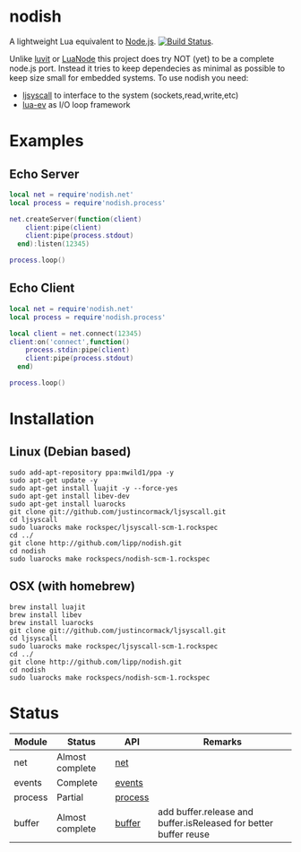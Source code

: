 nodish
==========

A lightweight Lua equivalent to [Node.js](http://nodejs.org). [![Build Status](https://travis-ci.org/lipp/nodish.png?branch=master)](https://travis-ci.org/lipp/nodish).

Unlike [luvit](http://github.com/luvit/luvit) or [LuaNode](http://github.com/ignacio/luanode) this project does try NOT (yet) to be a complete node.js port. Instead it tries to keep dependecies as minimal as possible to keep size small for embedded systems. To use nodish you need:

- [ljsyscall](http://github.com/justincormack/ljsyscall) to interface to the system (sockets,read,write,etc)
- [lua-ev](http://github.com/brimworks/lua-ev) as I/O loop framework


Examples
========

Echo Server
-----------

```lua
local net = require'nodish.net'
local process = require'nodish.process'

net.createServer(function(client)
	client:pipe(client)
	client:pipe(process.stdout)
  end):listen(12345)

process.loop()    
```

Echo Client
-----------

```lua
local net = require'nodish.net'
local process = require'nodish.process'

local client = net.connect(12345)
client:on('connect',function()
	process.stdin:pipe(client)
	client:pipe(process.stdout)
  end)

process.loop()
```

Installation
============

Linux (Debian based)
--------------------

```shell
sudo add-apt-repository ppa:mwild1/ppa -y
sudo apt-get update -y
sudo apt-get install luajit -y --force-yes
sudo apt-get install libev-dev
sudo apt-get install luarocks
git clone git://github.com/justincormack/ljsyscall.git
cd ljsyscall
sudo luarocks make rockspec/ljsyscall-scm-1.rockspec
cd ../
git clone http://github.com/lipp/nodish.git
cd nodish
sudo luarocks make rockspecs/nodish-scm-1.rockspec
```

OSX (with homebrew)
-------------------

```shell
brew install luajit
brew install libev
brew install luarocks
git clone git://github.com/justincormack/ljsyscall.git
cd ljsyscall
sudo luarocks make rockspec/ljsyscall-scm-1.rockspec
cd ../
git clone http://github.com/lipp/nodish.git
cd nodish
sudo luarocks make rockspecs/nodish-scm-1.rockspec
```

Status
======

 Module      | Status          | API                                            | Remarks 
-------------|-----------------|------------------------------------------------|--------------
 net         | Almost complete | [net](http://nodejs.org/api/net.html)          |
 events      | Complete        | [events](http://nodejs.org/api/events.html)    |
 process     | Partial         | [process](http://nodejs.org/api/process.html)  |
 buffer      | Almost complete | [buffer](http://nodejs.org/api/buffer.html)    | add buffer.release and buffer.isReleased for better buffer reuse


